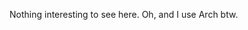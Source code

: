 Nothing interesting to see here.
Oh, and I use Arch btw.
<!---
- 👋 Hi, I’m @el-mugroso
- 👀 I’m interested in ...
- 🌱 I’m currently learning ...
- 💞️ I’m looking to collaborate on ...
- 📫 How to reach me ...
--->
<!---
el-mugroso/el-mugroso is a ✨ special ✨ repository because its `README.md` (this file) appears on your GitHub profile.
You can click the Preview link to take a look at your changes.
--->
